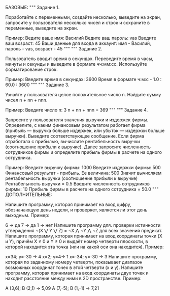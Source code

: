 БАЗОВЫЕ: """ Задание 1.

Поработайте с переменными, создайте несколько, выведите на экран, запросите у пользователя несколько чисел и строк и сохраните в переменные, выведите на экран.

Пример: Ведите ваше имя: Василий Ведите ваш пароль: vas Введите ваш возраст: 45 Ваши данные для входа в аккаунт: имя - Василий, пароль - vas, возраст - 45 """ """ Задание 2.

Пользователь вводит время в секундах. Переведите время в часы, минуты и секунды и выведите в формате чч:мм:сс. Используйте форматирование строк.

Пример: Введите время в секундах: 3600 Время в формате ч:м:с - 1.0 : 60.0 : 3600 """ """ Задание 3.

Узнайте у пользователя целое положительное число n. Найдите сумму чисел n + nn + nnn.

Пример: Введите число n: 3 n + nn + nnn = 369 """ """ Задание 4.

Запросите у пользователя значения выручки и издержек фирмы. Определите, с каким финансовым результатом работает фирма (прибыль — выручка больше издержек, или убыток — издержки больше выручки). Выведите соответствующее сообщение. Если фирма отработала с прибылью, вычислите рентабельность выручки (соотношение прибыли к выручке). Далее запросите численность сотрудников фирмы и определите прибыль фирмы в расчете на одного сотрудника.

Пример: Введите выручку фирмы: 1000 Введите издержки фирмы: 500 Финансовый результат - прибыль. Ее величина: 500 Значит вычисляем рентабельность выручки (соотношение прибыли к выручке) Рентабельность выручки = 0.5 Введите численность сотрудников фирмы: 10 Прибыль фирмы в расчете на одного сотрудника = 50.0 """ ДОПОЛНИТЕЛЬНЫЕ:

Напишите программу, которая принимает на вход цифру, обозначающую день недели, и проверяет, является ли этот день выходным.
Пример:

6 -> да
7 -> да
1 -> нет Напишите программу для. проверки истинности утверждения ¬(X ⋁ Y ⋁ Z) = ¬X ⋀ ¬Y ⋀ ¬Z для всех значений предикат. Напишите программу, которая принимает на вход координаты точки (X и Y), причём X ≠ 0 и Y ≠ 0 и выдаёт номер четверти плоскости, в которой находится эта точка (или на какой оси она находится).
Пример:

x=34; y=-30 -> 4
x=2; y=4-> 1
x=-34; y=-30 -> 3 Напишите программу, которая по заданному номеру четверти, показывает диапазон возможных координат точек в этой четверти (x и y). Напишите программу, которая принимает на вход координаты двух точек и находит расстояние между ними в 2D пространстве.
Пример:

A (3,6); B (2,1) -> 5,09
A (7,-5); B (1,-1) -> 7,21
